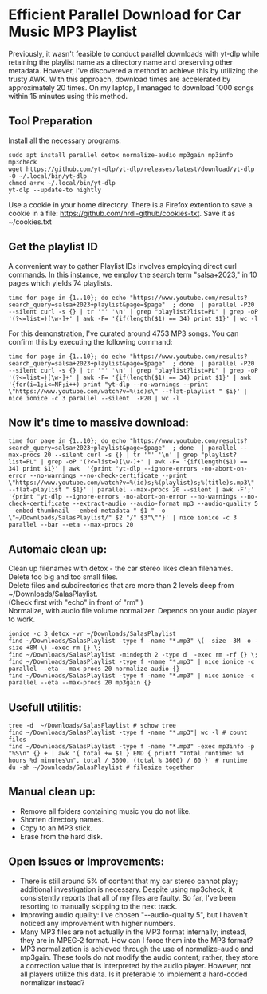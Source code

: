 # Efficient Parallel Download for Car Music MP3 Playlist

Previously, it wasn't feasible to conduct parallel downloads with yt-dlp while retaining the playlist name as a directory name and preserving other metadata. However, I've discovered a method to achieve this by utilizing the trusty AWK. With this approach, download times are accelerated by approximately 20 times. On my laptop, I managed to download 1000 songs within 15 minutes using this method.
## Tool Preparation
Install all the necessary programs:
```
sudo apt install parallel detox normalize-audio mp3gain mp3info mp3check
wget https://github.com/yt-dlp/yt-dlp/releases/latest/download/yt-dlp -O ~/.local/bin/yt-dlp
chmod a+rx ~/.local/bin/yt-dlp  
yt-dlp --update-to nightly
```
Use a cookie in your home directory. There is a Firefox extention to save a cookie in a file: https://github.com/hrdl-github/cookies-txt. Save it as ~/cookies.txt
## Get the playlist ID
A convenient way to gather Playlist IDs involves employing direct curl commands. In this instance, we employ the search term "salsa+2023," in 10 pages which yields 74 playlists.
```
time for page in {1..10}; do echo "https://www.youtube.com/results?search_query=salsa+2023+playlist&page=$page"  ; done  | parallel -P20 --silent curl -s {} | tr '"' '\n' | grep "playlist?list=PL" | grep -oP '(?<=list=)[\w-]+' | awk -F= '{if(length($1) == 34) print $1}' | wc -l
```
For this demonstration, I've curated around 4753 MP3 songs. You can confirm this by executing the following command:
```
time for page in {1..10}; do echo "https://www.youtube.com/results?search_query=salsa+2023+playlist&page=$page"  ; done  | parallel -P20 --silent curl -s {} | tr '"' '\n' | grep "playlist?list=PL" | grep -oP '(?<=list=)[\w-]+' | awk -F= '{if(length($1) == 34) print $1}' | awk '{for(i=1;i<=NF;i++) print "yt-dlp --no-warnings --print \"https://www.youtube.com/watch?v=%(id)s\" --flat-playlist " $i}' | nice ionice -c 3 parallel --silent  -P20 | wc -l
```
## Now it's time to massive download:
```
time for page in {1..10}; do echo "https://www.youtube.com/results?search_query=salsa+2023+playlist&page=$page"  ; done  | parallel --max-procs 20 --silent curl -s {} | tr '"' '\n' | grep "playlist?list=PL" | grep -oP '(?<=list=)[\w-]+' | awk -F= '{if(length($1) == 34) print $1}' | awk  '{print "yt-dlp --ignore-errors -no-abort-on-error --no-warnings --no-check-certificate --print \"https://www.youtube.com/watch?v=%(id)s;%(playlist)s;%(title)s.mp3\" --flat-playlist " $1}' | parallel --max-procs 20 --silent | awk -F';' '{print "yt-dlp --ignore-errors -no-abort-on-error --no-warnings --no-check-certificate --extract-audio --audio-format mp3 --audio-quality 5 --embed-thumbnail --embed-metadata " $1 " -o \"~/Downloads/SalasPlaylist/" $2 "/" $3"\""}' | nice ionice -c 3 parallel --bar --eta --max-procs 20
```
## Automaic clean up:
Clean up filenames with detox - the car stereo likes clean filenames. <br>
Delete too big and too small files. <br>
Delete files and subdirectories that are more than 2 levels deep from ~/Downloads/SalasPlaylist. <br>
(Check first with "echo" in front of "rm" )<br>
Normalize, with audio file volume normalizer. Depends on your audio player to work. <br>
```
ionice -c 3 detox -vr ~/Downloads/SalasPlaylist
find ~/Downloads/SalasPlaylist -type f -name "*.mp3" \( -size -3M -o -size +8M \) -exec rm {} \; 
find ~/Downloads/SalasPlaylist -mindepth 2 -type d  -exec rm -rf {} \;
find ~/Downloads/SalasPlaylist -type f -name "*.mp3" | nice ionice -c parallel --eta --max-procs 20 normalize-audio {}
find ~/Downloads/SalasPlaylist -type f -name "*.mp3" | nice ionice -c parallel --eta --max-procs 20 mp3gain {}
```
## Usefull utilitis:
```
tree -d  ~/Downloads/SalasPlaylist # schow tree
find ~/Downloads/SalasPlaylist -type f -name "*.mp3"| wc -l # count files
find ~/Downloads/SalasPlaylist -type f -name "*.mp3" -exec mp3info -p "%S\n" {} + | awk '{ total += $1 } END { printf "Total runtime: %d hours %d minutes\n", total / 3600, (total % 3600) / 60 }' # runtime
du -sh ~/Downloads/SalasPlaylist # filesize together
```
## Manual clean up: 
- Remove all folders containing music you do not like.
- Shorten directory names.
- Copy to an MP3 stick.
- Erase from the hard disk.
## Open Issues or Improvements:
- There is still around 5% of content that my car stereo cannot play; additional investigation is necessary. Despite using mp3check, it consistently reports that all of my files are faulty. So far, I've been resorting to manually skipping to the next track.
- Improving audio quality: I've chosen "--audio-quality 5", but I haven't noticed any improvement with higher numbers.
- Many MP3 files are not actually in the MP3 format internally; instead, they are in MPEG-2 format. How can I force them into the MP3 format?
- MP3 normalization is achieved through the use of normalize-audio and mp3gain. These tools do not modify the audio content; rather, they store a correction value that is interpreted by the audio player. However, not all players utilize this data. Is it preferable to implement a hard-coded normalizer instead?

